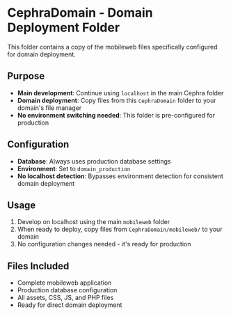 # CephraDomain - Domain Deployment Folder

This folder contains a copy of the mobileweb files specifically configured for domain deployment.

## Purpose
- **Main development**: Continue using `localhost` in the main Cephra folder
- **Domain deployment**: Copy files from this `CephraDomain` folder to your domain's file manager
- **No environment switching needed**: This folder is pre-configured for production

## Configuration
- **Database**: Always uses production database settings
- **Environment**: Set to `domain_production` 
- **No localhost detection**: Bypasses environment detection for consistent domain deployment

## Usage
1. Develop on localhost using the main `mobileweb` folder
2. When ready to deploy, copy files from `CephraDomain/mobileweb/` to your domain
3. No configuration changes needed - it's ready for production

## Files Included
- Complete mobileweb application
- Production database configuration
- All assets, CSS, JS, and PHP files
- Ready for direct domain deployment
